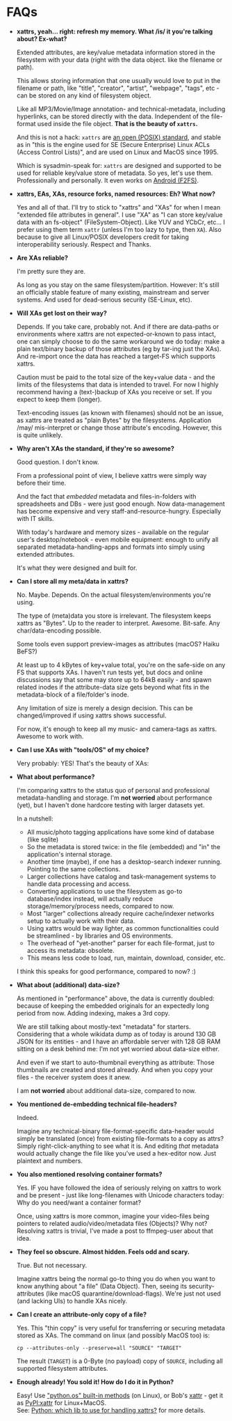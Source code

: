 # FAQs

  * **xattrs, yeah... right: refresh my memory. What /is/ it you're talking about? Ex-what?**

    Extended attributes, are key/value metadata information stored in the
    filesystem with your data (right with the data object. like the filename or
    path).

    This allows storing information that one usually would love to put in the
    filename or path, like "title", "creator", "artist", "webpage", "tags", etc -
    can be stored on any kind of filesystem object.

    Like all MP3/Movie/Image annotation- and technical-metadata, including
    hyperlinks, can be stored directly with the data.  Independent of the
    file-format used inside the file object. **That is the beauty of `xattrs`.**

    And this is not a hack: `xattrs` are [an open (POSIX)
    standard](https://lwn.net/Articles/868505/), and stable as in "this is the
    engine used for SE (Secure Enterprise) Linux ACLs (Access Control Lists)",
    and are used on Linux and MacOS since 1995.

    Which is sysadmin-speak for: `xattrs` are designed and supported to be used for reliable key/value store of metadata.
    So yes, let's use them. Professionally and personally.
    It even works on [Android (F2FS)](https://github.com/ArkThis/AHAlodeck/discussions/8).

  * **xattrs, EAs, XAs, resource forks, named resources: Eh? What now?**  

    Yes and all of that.  I'll try to stick to "xattrs" and "XAs" for when I
mean "extended file attributes in general".  I use "XA" as "I can store
key/value data with an fs-object" (FileSystem-Object).  Like YUV and YCbCr,
etc...  I prefer using them term `xattr` (unless I'm too lazy to type, then
`XA`).  Also because to give all Linux/POSIX developers credit for taking
interoperability seriously. Respect and Thanks.

  * **Are XAs reliable?**  

    I'm pretty sure they are.

    As long as you stay on the same filesystem/partition.  However: It's still
an officially stable feature of many existing, mainstream and server systems.
And used for dead-serious security (SE-Linux, etc).

  * **Will XAs get lost on their way?**

    Depends. If you take care, probably not.  And if there are data-paths or
    environments where xattrs are not expected-or-known to pass intact, one can
    simply choose to do the same workaround we do today: make a plain text/binary
    backup of those attributes (eg by tar-ing just the XAs).  And re-import once
    the data has reached a target-FS which supports xattrs.

    Caution must be paid to the total size of the key+value data - and the limits
    of the filesystems that data is intended to travel. For now I highly recommend
    having a (text-)backup of XAs you receive or set. If you expect to keep them
    (longer).

    Text-encoding issues (as known with filenames) should not be an issue, as
    xattrs are treated as "plain Bytes" by the filesystems. Application /may/
    mis-interpret or change those attribute's encoding. However, this is quite
    unlikely.


  * **Why aren't XAs the standard, if they're so awesome?**  

    Good question. I don't know.

    From a professional point of view, I believe xattrs were simply way before
    their time.

    And the fact that *embedded* metadata and files-in-folders with
    spreadsheets and DBs - were just good enough. Now data-management has become
    expensive and very staff-and-resource-hungry. Especially with IT skills.

    With today's hardware and memory sizes - available on the regular user's
    desktop/notebook - even mobile equipment: enough to unify all separated
    metadata-handling-apps and formats into simply using extended attributes.

    It's what they were designed and built for.


  * **Can I store all my meta/data in xattrs?**  

    No. Maybe. Depends.  On the actual filesystem/environments you're using.

    The type of (meta)data you store is irrelevant.  The filesystem keeps
    xattrs as "Bytes".  Up to the reader to interpret. Awesome. Bit-safe. Any
    char/data-encoding possible.

    Some tools even support preview-images as attributes (macOS? Haiku BeFS?)

    At least up to 4 kBytes of key+value total, you're on the safe-side on any
    FS that supports XAs.  I haven't run tests yet, but docs and online discussions
    say that some may store up to 64kB easily - and spawn related inodes if the
    attribute-data size gets beyond what fits in the metadata-block of a
    file/folder's inode.

    Any limitation of size is merely a design decision.  This can be
    changed/improved if using xattrs shows successful.

    For now, it's enough to keep all my music- and camera-tags as xattrs.
    Awesome to work with.

  * **Can I use XAs with "tools/OS" of my choice?**

    Very probably: YES!  That's the beauty of XAs:

  * **What about performance?**  

    I'm comparing xattrs to the status quo of personal and professional
    metadata-handling and storage.  I'm **not worried** about performance (yet),
    but I haven't done hardcore testing with larger datasets yet.

    In a nutshell:

    * All music/photo tagging applications have some kind of database (like
      sqlite)
    * So the metadata is stored twice: in the file (embedded) and "in" the
      application's internal storage.
    * Another time (maybe), if one has a desktop-search indexer running.
      Pointing to the same collections.
    * Larger collections have catalog and task-management systems to handle
      data processing and access.
    * Converting applications to use the filesystem as go-to database/index
      instead, will actually reduce storage/memory/process needs, compared to
      now.
    * Most "larger" collections already require cache/indexer networks setup to
      actually work with their data.
    * Using xattrs would be way lighter, as common functionalities could be
      streamlined - by libraries and OS environments.
    * The overhead of "yet-another" parser for each file-format, just to access
      its metadata: obsolete.
    * This means less code to load, run, maintain, download, consider, etc.

    I think this speaks for good performance, compared to now? :)


  * **What about (additional) data-size?**  

    As mentioned in "performance" above, the data is currently doubled: because
    of keeping the embedded originals for an expectedly long period from now.
    Adding indexing, makes a 3rd copy.

    We are still talking about mostly-text "metadata" for starters.
    Considering that a whole wikidata dump as of today is around 130 GB JSON for
    its entities - and I have an affordable server with 128 GB RAM sitting on a
    desk behind me: I'm not yet worried about data-size either.

    And even if we start to auto-thumbnail everything as attribute: Those
    thumbnails are created and stored already. And when you copy your files - the
    receiver system does it anew.

    I am **not worried** about additional data-size, compared to now.


  * **You mentioned de-embedding technical file-headers?**

    Indeed.

    Imagine any technical-binary file-format-specific data-header
    would simply be translated (once) from existing file-formats to a copy as
    attrs? Simply right-click-anything to see what it is.  And editing *that*
    metadata would actually change the file like you've used a hex-editor now.
    Just plaintext and numbers.


  * **You also mentioned resolving container formats?**

    Yes.  IF you have followed the idea of seriously relying on xattrs to work
    and be present - just like long-filenames with Unicode characters today: Why do
    you need/want a container format?

    Once, using xattrs is more common, imagine your video-files being pointers
    to related audio/video/metadata files (Objects)?  Why not?  Resolving xattrs is
    trivial, I've made a post to ffmpeg-user about that idea.


  * **They feel so obscure. Almost hidden. Feels odd and scary.**  

    True. But not necessary.

    Imagine xattrs being the normal go-to thing you do when you want to know
    anything about "a file" (Data Object).  Then, seeing its security-attributes
    (like macOS quarantine/download-flags).  We're just not used (and lacking UIs)
    to handle XAs nicely.


  * **Can I create an attribute-only copy of a file?**

    Yes.
    This "thin copy" is very useful for transferring or securing metadata stored as XAs.
    The command on linux (and possibly MacOS too) is:

    `cp --attributes-only --preserve=all "SOURCE" "TARGET"`

    The result (`TARGET`) is a 0-Byte (no payload) copy of `SOURCE`, including
    all supported filesystem attributes.

  * **Enough already! You sold it! How do I do it in Python?**

     Easy! Use ["python.os" built-in methods](https://docs.python.org/3/library/os.html#linux-extended-attributes) (on Linux), or Bob's [xattr](https://bob.ippoli.to/archives/2005/05/03/xattr-darwin-8-extended-filesystem-attributes-from-python/) - get it as [PyPI:xattr](https://pypistats.org/packages/xattr) for Linux+MacOS.  
     See: [Python: which lib to use for handling xattrs?](https://github.com/ArkThis/AHAlodeck/discussions/15) for more details.

